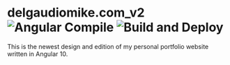# delgaudiomike.com_v2 ![Angular Compile](https://github.com/mikedelgaudio/delgaudiomike.com_v2/workflows/Angular%20Compile/badge.svg) ![Build and Deploy](https://github.com/mikedelgaudio/delgaudiomike.com_v2/workflows/Build%20and%20Deploy/badge.svg)

This is the newest design and edition of my personal portfolio website written in Angular 10.
